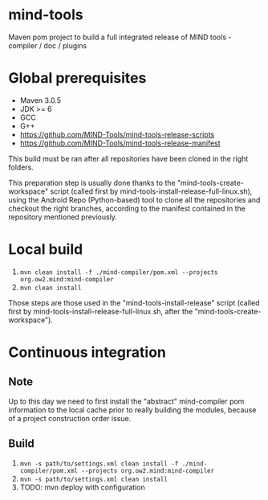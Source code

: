 # mind-tools
Maven pom project to build a full integrated release of MIND tools - compiler / doc / plugins

# Global prerequisites

* Maven 3.0.5
* JDK >= 6
* GCC
* G++
* https://github.com/MIND-Tools/mind-tools-release-scripts
* https://github.com/MIND-Tools/mind-tools-release-manifest

This build must be ran after all repositories have been cloned in the right folders.

This preparation step is usually done thanks to the "mind-tools-create-workspace" script (called first by mind-tools-install-release-full-linux.sh), using the Android Repo (Python-based) tool to clone all the repositories and checkout the right branches, according to the manifest contained in the repository mentioned previously.

# Local build

1. `mvn clean install -f ./mind-compiler/pom.xml --projects org.ow2.mind:mind-compiler`
2. `mvn clean install`

Those steps are those used in the "mind-tools-install-release" script  (called first by mind-tools-install-release-full-linux.sh, after the "mind-tools-create-workspace").

# Continuous integration

## Note

Up to this day we need to first install the "abstract" mind-compiler pom information to the local cache prior to really building the modules, because of a project construction order issue.

## Build

1. `mvn -s path/to/settings.xml clean install -f ./mind-compiler/pom.xml --projects org.ow2.mind:mind-compiler`
2. `mvn -s path/to/settings.xml clean install`
3. TODO: mvn deploy with configuration
